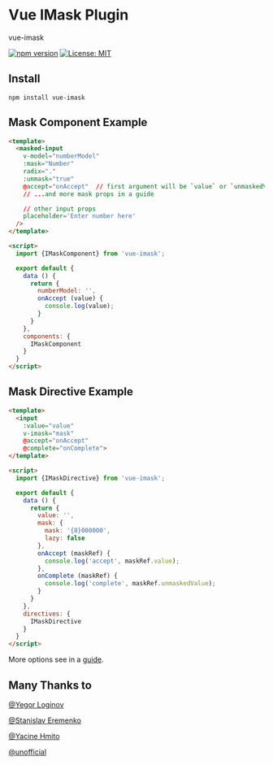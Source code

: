 # Vue IMask Plugin
vue-imask

[![npm version](https://badge.fury.io/js/vue-imask.svg)](https://badge.fury.io/js/vue-imask)
[![License: MIT](https://img.shields.io/badge/License-MIT-yellow.svg)](https://opensource.org/licenses/MIT)

## Install
`npm install vue-imask`

## Mask Component Example
```html
<template>
  <masked-input
    v-model="numberModel"
    :mask="Number"
    radix="."
    :unmask="true"
    @accept="onAccept"  // first argument will be `value` or `unmaskedValue` depending on prop above
    // ...and more mask props in a guide

    // other input props
    placeholder='Enter number here'
  />
</template>

<script>
  import {IMaskComponent} from 'vue-imask';

  export default {
    data () {
      return {
        numberModel: '',
        onAccept (value) {
          console.log(value);
        }
      }
    },
    components: {
      IMaskComponent
    }
  }
</script>
```

## Mask Directive Example
```html
<template>
  <input
    :value="value"
    v-imask="mask"
    @accept="onAccept"
    @complete="onComplete">
</template>

<script>
  import {IMaskDirective} from 'vue-imask';

  export default {
    data () {
      return {
        value: '',
        mask: {
          mask: '{8}000000',
          lazy: false
        },
        onAccept (maskRef) {
          console.log('accept', maskRef.value);
        },
        onComplete (maskRef) {
          console.log('complete', maskRef.unmaskedValue);
        }
      }
    },
    directives: {
      IMaskDirective
    }
  }
</script>
```
More options see in a [guide](https://unmanner.github.io/imaskjs/guide.html).

## Many Thanks to
[@Yegor Loginov](https://github.com/naprimer)

[@Stanislav Eremenko](https://github.com/c01nd01r)

[@Yacine Hmito](https://github.com/yacinehmito)

[@unofficial](https://github.com/cangku)
